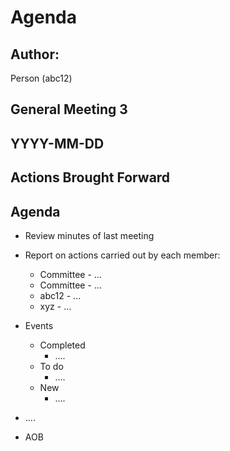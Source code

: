 # Agenda
## Author:
Person (abc12)

## General Meeting 3 

## YYYY-MM-DD

## Actions Brought Forward

## Agenda

- Review minutes of last meeting
- Report on actions carried out by each member:
  - Committee - ...
  - Committee - ...
  - abc12 - ...
  - xyz - ...

- Events
  - Completed
    - ....
  - To do
    - ....
  - New
    - ....
- ....
- AOB

